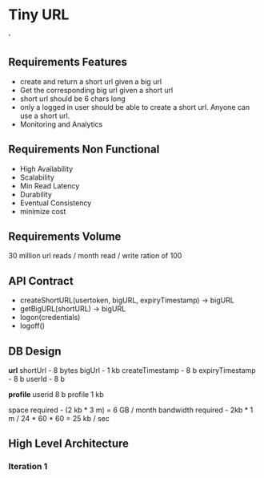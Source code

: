 
# Tiny URL
'
## Requirements Features
- create and return a short url given a big url
- Get the corresponding big url given a short url
- short url should be 6 chars long
- only a logged in user should be able to create a short url. Anyone can use a short url.
- Monitoring and Analytics


## Requirements Non Functional
- High Availability
- Scalability
- Min Read Latency
- Durability
- Eventual Consistency
- minimize cost

## Requirements Volume
30 million url reads / month
read / write ration of 100

## API Contract
- createShortURL(usertoken, bigURL, expiryTimestamp) -> bigURL
- getBigURL(shortURL) -> bigURL
- logon(credentials)
- logoff()

## DB Design
**url**
shortUrl    -   8 bytes
bigUrl  -   1 kb
createTimestamp - 8 b
expiryTimestamp - 8 b
userId - 8 b

**profile**
userid  8 b
profile 1 kb

space required - (2 kb * 3 m) = 6 GB / month
bandwidth required - 2kb * 1 m / 24 * 60 * 60 = 25 kb / sec


## High Level Architecture

### Iteration 1

